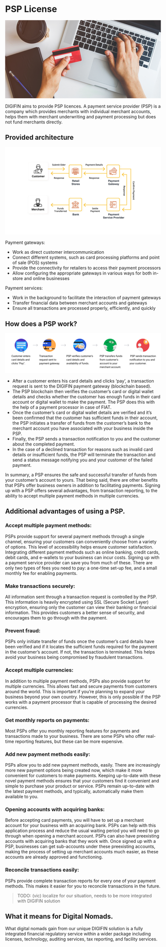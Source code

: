 # PSP License

![](img/psp.png)  

DIGIFIN aims to provide PSP licences. A payment service provider (PSP) is a company which provides merchants with individual merchant accounts, helps them with merchant underwriting and payment processing but does not fund merchants directly. 

## Provided architecture

![](img/psp3.png)  

Payment gateways:
- Work as direct customer intercommunication
- Connect different systems, such as card processing platforms and point of sale (POS) systems
- Provide the connectivity for retailers to access their payment processors
- Allow configuring the appropriate gateways in various ways for both in-store and online businesses

Payment services:
- Work in the background to facilitate the interaction of payment gateways
- Transfer financial data between merchant accounts and gateways
- Ensure all transactions are processed properly, efficiently, and quickly


## How does a PSP work?

![](img/psp_how.png)  


- After a customer enters his card details and clicks ‘pay’, a transaction request is sent to the DIGIFIN payment gateway (blockchain based).
- The PSP blockchain then verifies the customer’s card or digital wallet details and checks whether the customer has enough funds in their card account or digital wallet to make the payment. The PSP does this with the help of a payment processor in case of FIAT.
- Once the customer’s card or digital wallet details are verified and it’s been confirmed that the customer has sufficient funds in their account, the PSP initiates a transfer of funds from the customer’s bank to the merchant account you have associated with your business inside the PSP.
- Finally, the PSP sends a transaction notification to you and the customer about the completed payment.
- In the case of a declined transaction for reasons such as invalid card details or insufficient funds, the PSP will terminate the transaction and send a status message notifying you and your customer of the failed payment.

In summary, a PSP ensures the safe and successful transfer of funds from your customer’s account to yours. That being said, there are other benefits that PSPs offer business owners in addition to facilitating payments. Signing up with a PSP offers several advantages, from transaction reporting, to the ability to accept multiple payment methods in multiple currencies.

## Additional advantages of using a PSP.

### Accept multiple payment methods:

PSPs provide support for several payment methods through a single channel, ensuring your customers can conveniently choose from a variety of options. This level of accessibility helps ensure customer satisfaction. Integrating different payment methods such as online banking, credit cards, debit cards, and e-wallets to your business can incur costs. Signing up with a payment service provider can save you from much of these. There are only two types of fees you need to pay: a one-time set-up fee, and a small monthly fee for enabling payments.

### Make transactions securely:

All information sent through a transaction request is controlled by the PSP. This information is heavily encrypted using SSL (Secure Socket Layer) encryption, ensuring only the customer can view their banking or financial information. This provides customers a better sense of security, and encourages them to go through with the payment.

### Prevent fraud:

PSPs only initiate transfer of funds once the customer’s card details have been verified and if it locates the sufficient funds required for the payment in the customer’s account. If not, the transaction is terminated. This helps avoid your business being compromised by fraudulent transactions.

### Accept multiple currencies:

In addition to multiple payment methods, PSPs also provide support for multiple currencies. This allows fast and secure payments from customers around the world. This is important if you’re planning to expand your business beyond your own country. However, this is only possible if the PSP works with a payment processor that is capable of processing the desired currencies.

### Get monthly reports on payments:

Most PSPs offer you monthly reporting features for payments and transactions made to your business. There are some PSPs who offer real-time reporting features, but these can be more expensive.

### Add new payment methods easily:

PSPs allow you to add new payment methods, easily. There are increasingly more new payment options being created now, which make it more convenient for customers to make payments. Keeping up-to-date with these novel payment methods ensures that your customers find it convenient and simple to purchase your product or service. PSPs remain up-to-date with the latest payment methods, and typically, automatically make them available to you.

### Opening accounts with acquiring banks:

Before accepting card payments, you will have to set up a merchant account for your business with an acquiring bank. PSPs can help with this application process and reduce the usual waiting period you will need to go through when opening a merchant account. PSPs can also have preexisting accounts with acquiring banks that they work with. Once signed up with a PSP, businesses can get sub-accounts under these preexisting accounts, making the process of setting up merchant accounts much easier, as these accounts are already approved and functioning.

### Reconcile transactions easily:

PSPs provide complete transaction reports for every one of your payment methods. This makes it easier for you to reconcile transactions in the future.


> TODO: (vic) localize for our situation, needs to be more integrated with DIGIFIN solution

## What it means for Digital Nomads.

What digital nomads gain from our unique DIGIFIN solution is a fully integrated financial regulatory service within a wider package including licenses, technology, auditing services, tax reporting, and facility services. 